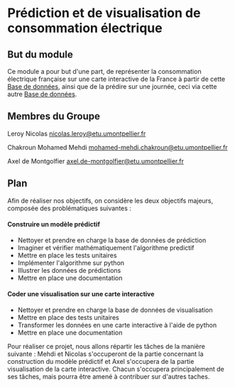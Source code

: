 # Prédiction et de visualisation de consommation électrique


## But du module
Ce module a pour but d'une part, de représenter la consommation électrique française sur une carte interactive de la France à partir de cette [Base de données](https://data.enedis.fr/explore/dataset/consommation-annuelle-residentielle-par-adresse/information/), ainsi que de la prédire sur une journée, ceci via cette autre [Base de données](https://odre.opendatasoft.com/explore/dataset/eco2mix-national-tr/information/?disjunctive.nature&sort=-date_heure).

## Membres du Groupe

Leroy Nicolas nicolas.leroy@etu.umontpellier.fr

Chakroun Mohamed Mehdi mohamed-mehdi.chakroun@etu.umontpellier.fr

Axel de Montgolfier axel.de-montgolfier@etu.umontpellier.fr

## Plan

Afin de réaliser nos objectifs, on considère les deux objectifs majeurs, composée des problématiques suivantes :

#### Construire un modèle prédictif

- Nettoyer et prendre en charge la base de données de prédiction
- Imaginer et vérifier mathématiquement l'algorithme predictif
- Mettre en place les tests unitaires
- Implémenter l'algorithme sur python
- Illustrer les données de prédictions
- Mettre en place une documentation

#### Coder une visualisation sur une carte interactive
- Nettoyer et prendre en charge la base de données de visualisation
- Mettre en place des tests unitaires
- Transformer les données en une carte interactive à l'aide de python
- Mettre en place une documentation


Pour réaliser ce projet, nous allons répartir les tâches de la manière suivante : Mehdi et Nicolas s'occuperont de la partie concernant la construction du modèle prédictif et Axel s'occupera de la partie visualisation de la carte interactive. Chacun s'occupera principalement de ses tâches, mais pourra être amené à contribuer sur d'autres taches.



